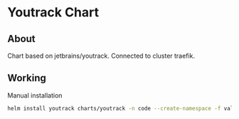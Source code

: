 # Youtrack Chart

## About

Chart based on jetbrains/youtrack. Connected to cluster traefik.

## Working

Manual installation

```bash
helm install youtrack charts/youtrack -n code --create-namespace -f values.yaml
```
